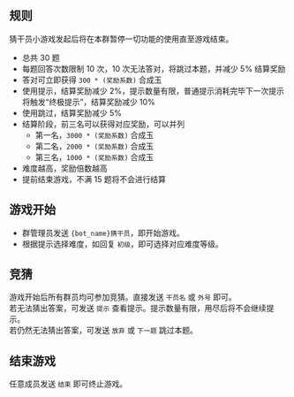 ## 规则

猜干员小游戏发起后将在本群暂停一切功能的使用直至游戏结束。

- 总共 30 题
- 每题回答次数限制 10 次，10 次无法答对，将跳过本题，并减少 5% 结算奖励
- 答对可立即获得 `300 * (奖励系数)` 合成玉
- 使用提示，结算奖励减少 2%，提示数量有限，普通提示消耗完毕下一次提示将触发“终极提示”，结算奖励减少 10%
- 使用跳过，结算奖励减少 5%
- 结算阶段，前三名可以获得对应奖励，可以并列
    - 第一名，`3000 * (奖励系数)` 合成玉
    - 第二名，`2000 * (奖励系数)` 合成玉
    - 第三名，`1000 * (奖励系数)` 合成玉
- 难度越高，奖励倍数越高
- 提前结束游戏，不满 15 题将不会进行结算

## 游戏开始

- 群管理员发送 `{bot_name}猜干员`，即开始游戏。
- 根据提示选择难度，如回复 `初级`，即可选择对应难度等级。

## 竞猜

游戏开始后所有群员均可参加竞猜。直接发送 `干员名` 或 `外号` 即可。<br>
若无法猜出答案，可发送 `提示` 查看提示。提示数量有限，用尽后将不会继续提示。<br>
若仍然无法猜出答案，可发送 `放弃` 或 `下一题` 跳过本题。

## 结束游戏

任意成员发送 `结束` 即可终止游戏。
